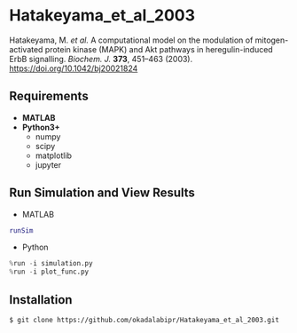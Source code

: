 # Hatakeyama_et_al_2003
Hatakeyama, M. *et al.* A computational model on the modulation of mitogen-activated protein kinase (MAPK) and Akt pathways in heregulin-induced ErbB signalling. *Biochem. J.* **373**, 451–463 (2003). https://doi.org/10.1042/bj20021824

## Requirements
- **MATLAB**
- **Python3+**
    - numpy
    - scipy
    - matplotlib
    - jupyter

## Run Simulation and View Results
- MATLAB
```Matlab
runSim
```

- Python
```python
%run -i simulation.py
%run -i plot_func.py
```

## Installation

    $ git clone https://github.com/okadalabipr/Hatakeyama_et_al_2003.git
